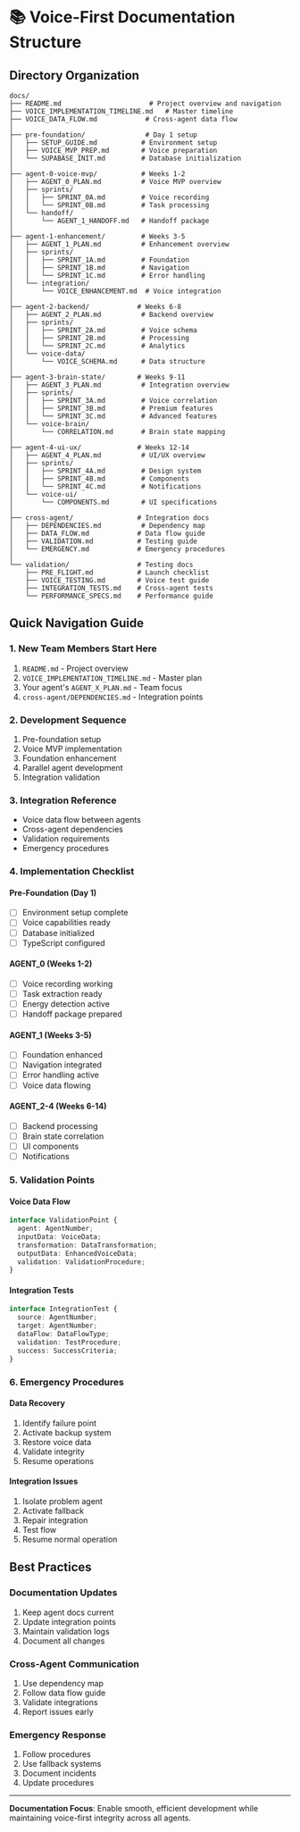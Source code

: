 # 📚 Voice-First Documentation Structure

## Directory Organization

```
docs/
├── README.md                      # Project overview and navigation
├── VOICE_IMPLEMENTATION_TIMELINE.md   # Master timeline
├── VOICE_DATA_FLOW.md            # Cross-agent data flow
│
├── pre-foundation/               # Day 1 setup
│   ├── SETUP_GUIDE.md           # Environment setup
│   ├── VOICE_MVP_PREP.md        # Voice preparation
│   └── SUPABASE_INIT.md         # Database initialization
│
├── agent-0-voice-mvp/           # Weeks 1-2
│   ├── AGENT_0_PLAN.md          # Voice MVP overview
│   ├── sprints/
│   │   ├── SPRINT_0A.md         # Voice recording
│   │   └── SPRINT_0B.md         # Task processing
│   └── handoff/
│       └── AGENT_1_HANDOFF.md   # Handoff package
│
├── agent-1-enhancement/         # Weeks 3-5
│   ├── AGENT_1_PLAN.md          # Enhancement overview
│   ├── sprints/
│   │   ├── SPRINT_1A.md         # Foundation
│   │   ├── SPRINT_1B.md         # Navigation
│   │   └── SPRINT_1C.md         # Error handling
│   └── integration/
│       └── VOICE_ENHANCEMENT.md  # Voice integration
│
├── agent-2-backend/            # Weeks 6-8
│   ├── AGENT_2_PLAN.md          # Backend overview
│   ├── sprints/
│   │   ├── SPRINT_2A.md         # Voice schema
│   │   ├── SPRINT_2B.md         # Processing
│   │   └── SPRINT_2C.md         # Analytics
│   └── voice-data/
│       └── VOICE_SCHEMA.md      # Data structure
│
├── agent-3-brain-state/        # Weeks 9-11
│   ├── AGENT_3_PLAN.md          # Integration overview
│   ├── sprints/
│   │   ├── SPRINT_3A.md         # Voice correlation
│   │   ├── SPRINT_3B.md         # Premium features
│   │   └── SPRINT_3C.md         # Advanced features
│   └── voice-brain/
│       └── CORRELATION.md       # Brain state mapping
│
├── agent-4-ui-ux/              # Weeks 12-14
│   ├── AGENT_4_PLAN.md          # UI/UX overview
│   ├── sprints/
│   │   ├── SPRINT_4A.md         # Design system
│   │   ├── SPRINT_4B.md         # Components
│   │   └── SPRINT_4C.md         # Notifications
│   └── voice-ui/
│       └── COMPONENTS.md        # UI specifications
│
├── cross-agent/                # Integration docs
│   ├── DEPENDENCIES.md          # Dependency map
│   ├── DATA_FLOW.md            # Data flow guide
│   ├── VALIDATION.md           # Testing guide
│   └── EMERGENCY.md            # Emergency procedures
│
└── validation/                 # Testing docs
    ├── PRE_FLIGHT.md           # Launch checklist
    ├── VOICE_TESTING.md        # Voice test guide
    ├── INTEGRATION_TESTS.md    # Cross-agent tests
    └── PERFORMANCE_SPECS.md    # Performance guide
```

## Quick Navigation Guide

### 1. New Team Members Start Here
1. `README.md` - Project overview
2. `VOICE_IMPLEMENTATION_TIMELINE.md` - Master plan
3. Your agent's `AGENT_X_PLAN.md` - Team focus
4. `cross-agent/DEPENDENCIES.md` - Integration points

### 2. Development Sequence
1. Pre-foundation setup
2. Voice MVP implementation
3. Foundation enhancement
4. Parallel agent development
5. Integration validation

### 3. Integration Reference
- Voice data flow between agents
- Cross-agent dependencies
- Validation requirements
- Emergency procedures

### 4. Implementation Checklist

#### Pre-Foundation (Day 1)
- [ ] Environment setup complete
- [ ] Voice capabilities ready
- [ ] Database initialized
- [ ] TypeScript configured

#### AGENT_0 (Weeks 1-2)
- [ ] Voice recording working
- [ ] Task extraction ready
- [ ] Energy detection active
- [ ] Handoff package prepared

#### AGENT_1 (Weeks 3-5)
- [ ] Foundation enhanced
- [ ] Navigation integrated
- [ ] Error handling active
- [ ] Voice data flowing

#### AGENT_2-4 (Weeks 6-14)
- [ ] Backend processing
- [ ] Brain state correlation
- [ ] UI components
- [ ] Notifications

### 5. Validation Points

#### Voice Data Flow
```typescript
interface ValidationPoint {
  agent: AgentNumber;
  inputData: VoiceData;
  transformation: DataTransformation;
  outputData: EnhancedVoiceData;
  validation: ValidationProcedure;
}
```

#### Integration Tests
```typescript
interface IntegrationTest {
  source: AgentNumber;
  target: AgentNumber;
  dataFlow: DataFlowType;
  validation: TestProcedure;
  success: SuccessCriteria;
}
```

### 6. Emergency Procedures

#### Data Recovery
1. Identify failure point
2. Activate backup system
3. Restore voice data
4. Validate integrity
5. Resume operations

#### Integration Issues
1. Isolate problem agent
2. Activate fallback
3. Repair integration
4. Test flow
5. Resume normal operation

## Best Practices

### Documentation Updates
1. Keep agent docs current
2. Update integration points
3. Maintain validation logs
4. Document all changes

### Cross-Agent Communication
1. Use dependency map
2. Follow data flow guide
3. Validate integrations
4. Report issues early

### Emergency Response
1. Follow procedures
2. Use fallback systems
3. Document incidents
4. Update procedures

---
**Documentation Focus**: Enable smooth, efficient development while maintaining voice-first integrity across all agents.